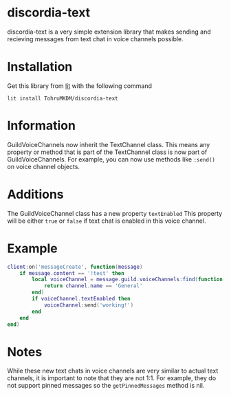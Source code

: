 # discordia-text
discordia-text is a very simple extension library that makes sending and recieving messages from text chat in voice channels possible.

# Installation
Get this library from [lit](https://luvit.io/lit.html) with the following command
```
lit install TohruMKDM/discordia-text
```

# Information
GuildVoiceChannels now inherit the TextChannel class. This means any property or method that is part of the TextChannel class is now part of GuildVoiceChannels.
For example, you can now use methods like `:send()` on voice channel objects.

# Additions
The GuildVoiceChannel class has a new property `textEnabled`
This property will be either `true` or `false` if text chat is enabled in this voice channel.

# Example
```lua
client:on('messageCreate', function(message)
    if message.content == '!test' then
        local voiceChannel = message.guild.voiceChannels:find(function(channel)
            return channel.name == 'General'
        end)
        if voiceChannel.textEnabled then
            voiceChannel:send('working!')
        end
    end
end)
```

# Notes
While these new text chats in voice channels are very similar to actual text channels, it is important to note that they are not 1:1.
For example, they do not support pinned messages so the `getPinnedMessages` method is nil.